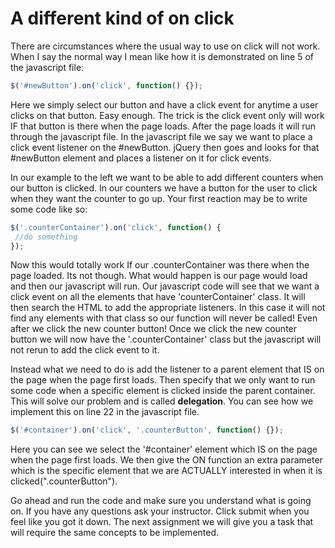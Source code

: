 # A different kind of on click
There are circumstances where the usual way to use on click will not work. When I say the normal way I mean like how it is demonstrated on line 5 of the javascript file:

```javascript
$('#newButton').on('click', function() {});
```

Here we simply select our button and have a click event for anytime a user clicks on that button. Easy enough. The trick is the click event only will work IF that button is there when the page loads. After the page loads it will run through the javascript file. In the javascript file we say we want to place a click event listener on the #newButton. jQuery then goes and looks for that #newButton element and places a listener on it for click events.

In our example to the left we want to be able to add different counters when our button is clicked. In our counters we have a button for the user to click when they want the counter to go up. Your first reaction may be to write some code like so:

```javascript
$('.counterContainer').on('click', function() {
 //do something
});
```

Now this would totally work If our .counterContainer was there when the page loaded. Its not though. What would happen is our page would load and then our javascript will run. Our javascript code will see that we want a click event on all the elements that have 'counterContainer' class. It will then search the HTML to add the appropriate listeners. In this case it will not find any elements with that class so our function will never be called! Even after we click the new counter button! Once we click the new counter button we will now have the '.counterContainer' class but the javascript will not rerun to add the click event to it.

Instead what we need to do is add the listener to a parent element that IS on the page when the page first loads. Then specify that we only want to run some code when a specific element is clicked inside the parent container. This will solve our problem and is called __delegation__. You can see how we implement this on line 22 in the javascript file.

```javascript
$('#container').on('click', '.counterButton', function() {});
```

Here you can see we select the '#container' element which IS on the page when the page first loads. We then give the ON function an extra parameter which is the specific element that we are ACTUALLY interested in when it is clicked(".counterButton").

Go ahead and run the code and make sure you understand what is going on. If you have any questions ask your instructor. Click submit when you feel like you got it down. The next assignment we will give you a task that will require the same concepts to be implemented.